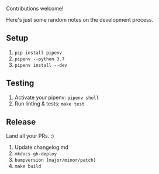 Contributions welcome!  

Here's just some random notes on the development process. 

## Setup
1. `pip install pipenv`
2. `pipenv --python 3.7`
3. `pipenv install --dev`


## Testing
1. Activate your pipenv:  `pipenv shell`
1. Run linting & tests: `make test`

## Release
Land all your PRs. :)
1. Update changelog.md
2. `mkdocs gh-deploy`
3. `bumpversion [major/minor/patch]`
4. `make build`